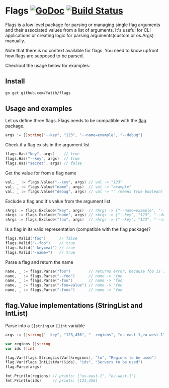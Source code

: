 # Flags [![GoDoc](http://img.shields.io/badge/go-documentation-blue.svg?style=flat-square)](http://godoc.org/github.com/fatih/flags) [![Build Status](http://img.shields.io/travis/fatih/flags.svg?style=flat-square)](https://travis-ci.org/fatih/flags)


Flags is a low level package for parsing or managing single flag arguments and
their associated values from a list of arguments. It's useful for CLI
applications or creating logic for parsing arguments(custom or os.Args)
manually. 

Note that there is no context available for flags. You need to know upfront how
flags are supposed to be parsed.

Checkout the usage below for examples:

## Install

```bash
go get github.com/fatih/flags
```

## Usage and examples

Let us define three flags. Flags needs to be compatible with the
[flag](https://golang.org/pkg/flag/) package.

```go
args := []string{"--key", "123", "--name=example", "--debug"}
```

Check if a flag exists in the argument list

```go
flags.Has("key", args)    // true
flags.Has("--key", args)  // true
flags.Has("secret", args) // false
```

Get the value for from a flag name

```go
val, _ := flags.Value("--key", args) // val -> "123"
val, _ := flags.Value("name", args)  // val -> "example"
val, _ := flags.Value("debug", args) // val -> "" (means true boolean)
```

Exclude a flag and it's value from the argument list

```go
rArgs := flags.Exclude("key", args)  // rArgs -> ["--name=example", "--debug"]
rArgs := flags.Exclude("name", args) // rArgs -> ["--key", "123", "--debug"]
rArgs := flags.Exclude("foo", args)  // rArgs -> ["--key", "123", "--name=example "--debug"]
```

Is a flag in its valid representation (compatible with the flag package)?

```go
flags.Valid("foo")      // false
flags.Valid("--foo")    // true
flags.Valid("-key=val") // true
flags.Valid("-name=")   // true
```

Parse a flag and return the name

```go
name, _ := flags.Parse("foo")        // returns error, because foo is invalid
name, _ := flags.Parse("--foo")      // name -> "foo
name, _ := flags.Parse("-foo")       // name -> "foo
name, _ := flags.Parse("-foo=value") // name -> "foo
name, _ := flags.Parse("-foo=")      // name -> "foo
```

## flag.Value implementations (StringList and IntList)

Parse into a `[]string` or `[]int` variable

```go
args := []string{"--key", "123,456", "--regions", "us-east-1,eu-west-1"}

var regions []string
var ids []int

flag.Var(flags.StringListVar(&regions), "to", "Regions to be used")
flag.Var(flags.IntListVar(&ids), "ids", "Servers to be used")
flag.Parse(args)

fmt.Println(regions) // prints: ["us-east-1", "eu-west-1"]
fmt.Println(ids)     // prints: [123,456]
```
